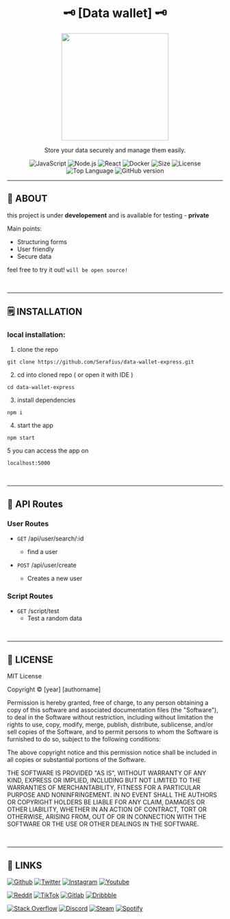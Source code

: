 <div align='center'>
    <h1><b>🗝️ [Data wallet] 🗝️</b></h1>
    <img src='https://bernardmarr.com/img/blog/what-is-big-data.png' width='250' height='250' />
    <p>Store your data securely and manage them easily.</p>

![JavaScript](https://badgen.net/badge/JavaScript/[version]/yellow?)
![Node.js](https://badgen.net/badge/Node.js/[version]/green?)
![React](https://badgen.net/badge/React/[version]/cyan?)
![Docker](https://badgen.net/badge/Docker/[version]/cyan?)
![Size](https://img.shields.io/github/languages/code-size/[githubusername]/[repositoryname].svg)
![License](https://img.shields.io/github/license/[githubusername]/[repositoryname].svg)
![Top Language](https://img.shields.io/github/languages/top/[githubusername]/[repositoryname].svg)
![GitHub version](https://badge.fury.io/gh/[githubusername]%2F[repositoryname].svg)

</div>

---

## 💾 **ABOUT**

this project is under **developement** and is available for testing - **private**

Main points:

- Structuring forms
- User friendly
- Secure data

feel free to try it out! `will be open source!`

<br />

---

## 🗒️ **INSTALLATION**

### local installation:

1. clone the repo

```
git clone https://github.com/Serafius/data-wallet-express.git
```

2. cd into cloned repo ( or open it with IDE )

```
cd data-wallet-express
```

3. install dependencies

```
npm i
```

4. start the app
   
```
npm start
```

5 you can access the app on

```
localhost:5000
```

<br />

---
## 🔗 **API Routes**

### User Routes

- `GET` /api/user/search/:id
  - find a user

- `POST` /api/user/create
  - Creates a new user

### Script Routes

- `GET` /script/test
  - Test a random data

<br />

---

## 📎 **LICENSE**

MIT License

Copyright © [year] [authorname]

Permission is hereby granted, free of charge, to any person obtaining a copy of this software and associated documentation files (the "Software"), to deal in the Software without restriction, including without limitation the rights to use, copy, modify, merge, publish, distribute, sublicense, and/or sell copies of the Software, and to permit persons to whom the Software is furnished to do so, subject to the following conditions:

The above copyright notice and this permission notice shall be included in all copies or substantial portions of the Software.

THE SOFTWARE IS PROVIDED "AS IS", WITHOUT WARRANTY OF ANY KIND, EXPRESS OR IMPLIED, INCLUDING BUT NOT LIMITED TO THE WARRANTIES OF MERCHANTABILITY, FITNESS FOR A PARTICULAR PURPOSE AND NONINFRINGEMENT. IN NO EVENT SHALL THE AUTHORS OR COPYRIGHT HOLDERS BE LIABLE FOR ANY CLAIM, DAMAGES OR OTHER LIABILITY, WHETHER IN AN ACTION OF CONTRACT, TORT OR OTHERWISE, ARISING FROM, OUT OF OR IN CONNECTION WITH THE SOFTWARE OR THE USE OR OTHER DEALINGS IN THE SOFTWARE.

<br />

---

## 📌 **LINKS**

[<img alt="Github" src="https://img.shields.io/badge/[username]-%23181717.svg?style=for-the-badge&logo=github&logoColor=white" />](https://github.com/[username])
[<img alt="Twitter" src="https://img.shields.io/badge/[username]-%231DA1F2.svg?style=for-the-badge&logo=Twitter&logoColor=white" />](https://twitter.com/[username])
[<img alt="Instagram" src="https://img.shields.io/badge/[username]-%23E4405F.svg?style=for-the-badge&logo=Instagram&logoColor=white" />](https://instagram.com/[username])
[<img alt="Youtube" src="https://img.shields.io/badge/[username]-%23FF0000.svg?style=for-the-badge&logo=YouTube&logoColor=white" />](https://www.youtube.com/channel/[username])

[<img alt="Reddit" src="https://img.shields.io/badge/[username]-FF4500?style=for-the-badge&logo=reddit&logoColor=white" />](https://reddit.com/user/[username])
[<img alt="TikTok" src="https://img.shields.io/badge/[username]-%23000000.svg?style=for-the-badge&logo=TikTok&logoColor=white" />](https://www.tiktok.com/@[username])
[<img alt="Gitlab" src="https://img.shields.io/badge/[username]-%23181717.svg?style=for-the-badge&logo=gitlab&logoColor=white" />](https://gitlab.com/[username])
[<img alt="Dribbble" src="https://img.shields.io/badge/[username]-EA4C89?style=for-the-badge&logo=dribbble&logoColor=white" />](https://dribbble.com/[username])

[<img alt="Stack Overflow" src="https://img.shields.io/badge/[username]-FE7A16?style=for-the-badge&logo=stack-overflow&logoColor=white" />](https://stackoverflow.com/users/[usercode]/[username])
[<img alt="Discord" src="https://img.shields.io/badge/[username%23code]-%237289DA.svg?style=for-the-badge&logo=discord&logoColor=white" />]()
[<img alt="Steam" src="https://img.shields.io/badge/[username]-%23000000.svg?style=for-the-badge&logo=steam&logoColor=white" />](https://steamcommunity.com/id/[username])
[<img alt="Spotify" src="https://img.shields.io/badge/[username]-1ED760?style=for-the-badge&logo=spotify&logoColor=white" />](https://open.spotify.com/user/[username])
